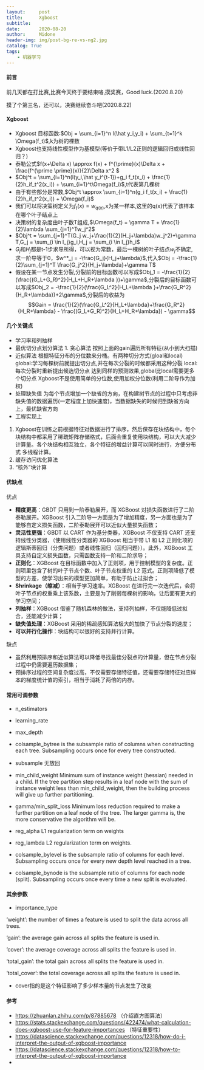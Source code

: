 ```yaml
---
layout:     post
title:      Xgboost
subtitle:   
date:       2020-08-20
author:     Midone
header-img: img/post-bg-re-vs-ng2.jpg
catalog: True
tags:
    - 机器学习
---
```


#### 前言

前几天都在打比赛,比赛今天终于要结束咯,摸奖赛，Good luck.(2020.8.20)

摸了个第三名，还可以，决赛继续奋斗吧(2020.8.22)

#### Xgboost
- Xgboost 目标函数:$Obj = \sum_{i=1}^n l(\hat y_i,y_i) + \sum_{t=1}^k \Omega(f_t)$,k为树的棵数
- Xgboost也支持线性模型作为基模型(等价于带L1/L2正则的逻辑回归或线性回归？)
- 泰勒公式$f(x+\Delta x) \approx f(x) + f^{\prime}(x)\Delta x + \frac{f^{\prime \prime}(x)}{2}\Delta x^2 $
- $Obj^t = \sum_{i=1}^n(l(y_i,\hat y_i^{t-1})+g_i f_t(x_i) + \frac{1}{2}h_if_t^2(x_i)) + \sum_{i=1}^t\Omega(f_i)$,t代表第几棵树
- 由于有些部分是常数,$Obj^t \approx \sum_{i=1}^n(g_i f_t(x_i) + \frac{1}{2}h_if_t^2(x_i)) + \Omega(f_i)$
- 我们可以将决策树定义为$f_t(x) = w_{q(x)}$,x为某一样本,这里的q(x)代表了该样本在哪个叶子结点上
- 决策树的复杂度由叶子数T组成,$\Omega(f_t) = \gamma T + \frac{1}{2}\lambda \sum_{j=1}^Tw_j^2$
- $Obj^t = \sum_{j=1}^T(G_j w_j+\frac{1}{2}(H_j+\lambda)w_j^2)+\gamma T,G_j = \sum_{i \in I_j}g_i,H_j = \sum_{i \in I_j}h_i$
- $G_j$和$H_j$都是t-1步求导所得，可以视为常数，最后一棵树的叶子结点$w_j$不确定,求一阶导等于0，$w^*_j = -\frac{G_j}{H_j+\lambda}$,代入$Obj = -\frac{1}{2}\sum_{j=1}^T \frac{G_j^2}{H_j+\lambda}+\gamma   T$
- 假设在某一节点发生分裂,分裂前的目标函数可以写成$Obj_1 = -\frac{1}{2}(\frac{(G_L+G_R)^2}{H_L+H_R+\lambda })+\gamma$,分裂后的目标函数可以写成$Obj_2 = -\frac{1}{2}(\frac{G_L^2}{H_L+\lambda }+\frac{G_R^2}{H_R+\lambda})+2\gamma$,分裂后的收益为$$Gain = \frac{1}{2}(\frac{G_L^2}{H_L+\lambda}+\frac{G_R^2}{H_R+\lambda} - \frac{(G_L+G_R)^2}{H_L+H_R+\lambda}) - \gamma$$
#### 几个关键点
- 学习率和列抽样
- 最优切分点划分算法 1. 贪心算法 按照上面的gain遍历所有特征(从小到大扫描)
- 近似算法
根据特征分布的分位数来分桶。有两种切分方式(gloal和local) 
global:学习每棵树前就提出切分点,并在每次分裂的时候都采用这种分裂
local:每次分裂时重新提出候选切分点
达到同样的预测效果,global比local需要更多个切分点
Xgboost不是使用简单的分位数,使用加权分位数(利用二阶导作为加权)
- 处理缺失值
为每个节点增加一个缺省的方向，在构建树节点的过程中只考虑非缺失值的数据遍历(一定程度上加快速度)，当数据缺失的时候归到缺省方向上，最优缺省方向
- 工程实现上
1. Xgboost在训练之前根据特征对数据进行了排序，然后保存在块结构中，每个块结构中都采用了稀疏矩阵存储格式，后面会重复使用块结构，可以大大减少计算量。各个块结构相互独立，各个特征的增益计算可以同时进行，方便分布式 多线程计算。
2. 缓存访问优化算法
3. “核外”块计算

#### 优缺点
优点
- **精度更高**：GBDT 只用到一阶泰勒展开，而 XGBoost 对损失函数进行了二阶泰勒展开。XGBoost 引入二阶导一方面是为了增加精度，另一方面也是为了能够自定义损失函数，二阶泰勒展开可以近似大量损失函数；
- **灵活性更强**：GBDT 以 CART 作为基分类器，XGBoost 不仅支持 CART 还支持线性分类器，（使用线性分类器的 XGBoost 相当于带 L1 和 L2 正则化项的逻辑斯蒂回归（分类问题）或者线性回归（回归问题））。此外，XGBoost 工具支持自定义损失函数，只需函数支持一阶和二阶求导；
- **正则化**：XGBoost 在目标函数中加入了正则项，用于控制模型的复杂度。正则项里包含了树的叶子节点个数、叶子节点权重的 L2 范式。正则项降低了模型的方差，使学习出来的模型更加简单，有助于防止过拟合；
- **Shrinkage（缩减）**：相当于学习速率。XGBoost 在进行完一次迭代后，会将叶子节点的权重乘上该系数，主要是为了削弱每棵树的影响，让后面有更大的学习空间；
- **列抽样**：XGBoost 借鉴了随机森林的做法，支持列抽样，不仅能降低过拟合，还能减少计算；
- **缺失值处理**：XGBoost 采用的稀疏感知算法极大的加快了节点分裂的速度；
- **可以并行化操作**：块结构可以很好的支持并行计算。

缺点
- 虽然利用预排序和近似算法可以降低寻找最佳分裂点的计算量，但在节点分裂过程中仍需要遍历数据集；
- 预排序过程的空间复杂度过高，不仅需要存储特征值，还需要存储特征对应样本的梯度统计值的索引，相当于消耗了两倍的内存。

#### 常用可调参数
- n_estimators
- learning_rate
- max_depth
- colsample_bytree
is the subsample ratio of columns when constructing each tree. Subsampling occurs once for every tree constructed.
- subsample 
无放回
- min_child_weight
Minimum sum of instance weight (hessian) needed in a child. If the tree partition step results in a leaf node with the sum of instance weight less than min_child_weight, then the building process will give up further partitioning. 
- gamma/min_split_loss
Minimum loss reduction required to make a further partition on a leaf node of the tree. The larger gamma is, the more conservative the algorithm will be.

- reg_alpha
L1 regularization term on weights
- reg_lambda
L2 regularization term on weights.
- colsample_bylevel
is the subsample ratio of columns for each level. Subsampling occurs once for every new depth level reached in a tree. 
- colsample_bynode
is the subsample ratio of columns for each node (split). Subsampling occurs once every time a new split is evaluated.
#### 其余参数
- importance_type

‘weight’: the number of times a feature is used to split the data across all trees.

‘gain’: the average gain across all splits the feature is used in.

‘cover’: the average coverage across all splits the feature is used in.

‘total_gain’: the total gain across all splits the feature is used in.

‘total_cover’: the total coverage across all splits the feature is used in.

- cover指的是这个特征影响了多少样本量的节点发生了改变

#### 参考
- https://zhuanlan.zhihu.com/p/87885678 （介绍直方图算法）
- https://stats.stackexchange.com/questions/422474/what-calculation-does-xgboost-use-for-feature-importances （特征重要性）
- https://datascience.stackexchange.com/questions/12318/how-do-i-interpret-the-output-of-xgboost-importance
- https://datascience.stackexchange.com/questions/12318/how-to-interpret-the-output-of-xgboost-importance
- 
